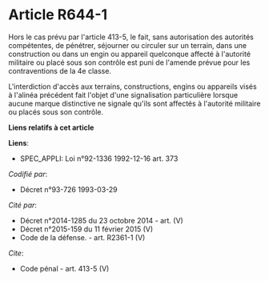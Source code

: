 # Article R644-1

Hors le cas prévu par l'article 413-5, le fait, sans autorisation des autorités compétentes, de pénétrer, séjourner ou
circuler sur un terrain, dans une construction ou dans un engin ou appareil quelconque affecté à l'autorité militaire ou
placé sous son contrôle est puni de l'amende prévue pour les contraventions de la 4e classe. 

L'interdiction d'accès aux terrains, constructions, engins ou appareils visés à l'alinéa précédent fait l'objet d'une
signalisation particulière lorsque aucune marque distinctive ne signale qu'ils sont affectés à l'autorité militaire ou placés
sous son contrôle.

**Liens relatifs à cet article**

**Liens**:

  - SPEC_APPLI: Loi n°92-1336 1992-12-16 art. 373

_Codifié par_:

  - Décret n°93-726 1993-03-29

_Cité par_:

  - Décret n°2014-1285 du 23 octobre 2014 - art. (V)
  - Décret n°2015-159 du 11 février 2015 (V)
  - Code de la défense. - art. R2361-1 (V)

_Cite_:

  - Code pénal - art. 413-5 (V)
